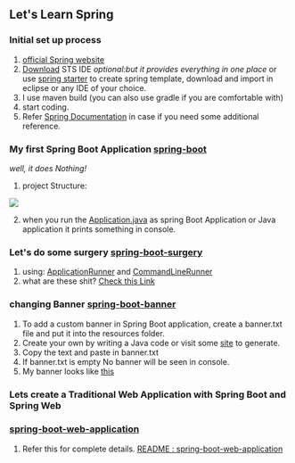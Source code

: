 ## Let's Learn Spring

### Initial set up process

1. [official Spring website](https://spring.io/)
2. [Download](https://spring.io/tools) STS IDE *optional:but it provides everything in one place* or use [spring starter](https://start.spring.io/) to create spring template, download and import in eclipse or any IDE of your choice.
3. I use maven build (you can also use gradle if you are comfortable with)
4. start coding.
5. Refer [Spring Documentation](https://docs.spring.io/spring-framework/docs/current/reference/html/) in case if you need some additional reference.

### My first Spring Boot Application [spring-boot](https://github.com/failedpeanut/spring/tree/main/spring-boot)
*well, it does Nothing!*
1. project Structure:

<img src="https://raw.githubusercontent.com/failedpeanut/spring/main/Ignore_this_folder_images_for_README/spring-boot1.png"/>


2. when you run the [Application.java](https://github.com/failedpeanut/spring/blob/main/spring-boot/src/main/java/com/failedpeanut/Application.java) as spring Boot Application or Java application it prints something in console.

### Let's do some surgery [spring-boot-surgery](https://github.com/failedpeanut/spring/tree/main/spring-boot-surgery)
1. using: [ApplicationRunner](https://docs.spring.io/spring-boot/docs/current/api/org/springframework/boot/ApplicationRunner.html) and [CommandLineRunner](https://docs.spring.io/spring-boot/docs/current/api/org/springframework/boot/CommandLineRunner.html)
2. what are these shit? [Check this Link](https://github.com/failedpeanut/spring/blob/main/spring-boot-surgery/SpringBootSurgery.md)

### changing Banner [spring-boot-banner](https://github.com/failedpeanut/spring/tree/main/spring-boot-banner)
1. To add a custom banner in Spring Boot application, create a banner.txt file and put it into the resources folder.
2. Create your own by writing a Java code or visit some [site](https://fsymbols.com/generators/carty/) to generate. 
3. Copy the text and paste in banner.txt
4. If banner.txt is empty No banner will be seen in console.
5. My banner looks like [this](https://github.com/failedpeanut/spring/blob/main/spring-boot-banner/src/main/resources/banner.txt)

### Lets create a Traditional Web Application with Spring Boot and Spring Web 

### [spring-boot-web-application](https://github.com/failedpeanut/spring/tree/main/spring-boot-web-application)

1. Refer this for complete details. [README : spring-boot-web-application](https://github.com/failedpeanut/spring/blob/main/spring-boot-web-application/spring-boot-web-application.md)
